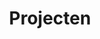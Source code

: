 ---
title: Projecten
description: Persoonlijk project portfolio.
image:
slug: projects

# Badge style
style:
    background: "#2a9d8f"
    color: "#fff"
---